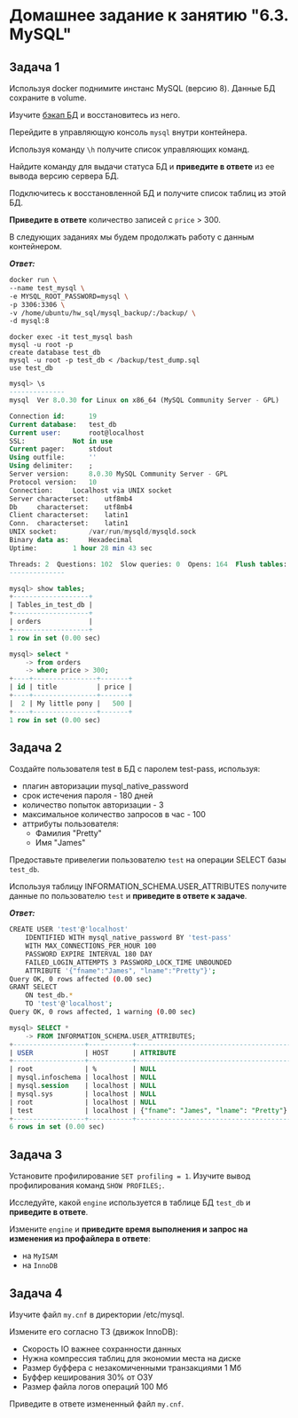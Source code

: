 # Домашнее задание к занятию "6.3. MySQL"

## Задача 1
Используя docker поднимите инстанс MySQL (версию 8). Данные БД сохраните в volume.

Изучите [бэкап БД](https://github.com/netology-code/virt-homeworks/tree/master/06-db-03-mysql/test_data) и восстановитесь из него.

Перейдите в управляющую консоль `mysql` внутри контейнера.

Используя команду `\h` получите список управляющих команд.

Найдите команду для выдачи статуса БД и **приведите в ответе** из ее вывода версию сервера БД.

Подключитесь к восстановленной БД и получите список таблиц из этой БД.

**Приведите в ответе** количество записей с `price` > 300.

В следующих заданиях мы будем продолжать работу с данным контейнером.

***Ответ:***

```bash
docker run \
--name test_mysql \
-e MYSQL_ROOT_PASSWORD=mysql \
-p 3306:3306 \
-v /home/ubuntu/hw_sql/mysql_backup/:/backup/ \
-d mysql:8
```

`docker exec -it test_mysql bash`<br>
`mysql -u root -p`<br>
`create database test_db`<br>
`mysql -u root -p test_db < /backup/test_dump.sql`<br>
`use test_db`

```sql
mysql> \s
--------------
mysql  Ver 8.0.30 for Linux on x86_64 (MySQL Community Server - GPL)

Connection id:		19
Current database:	test_db
Current user:		root@localhost
SSL:			Not in use
Current pager:		stdout
Using outfile:		''
Using delimiter:	;
Server version:		8.0.30 MySQL Community Server - GPL
Protocol version:	10
Connection:		Localhost via UNIX socket
Server characterset:	utf8mb4
Db     characterset:	utf8mb4
Client characterset:	latin1
Conn.  characterset:	latin1
UNIX socket:		/var/run/mysqld/mysqld.sock
Binary data as:		Hexadecimal
Uptime:			1 hour 28 min 43 sec

Threads: 2  Questions: 102  Slow queries: 0  Opens: 164  Flush tables: 3  Open tables: 82  Queries per second avg: 0.019
--------------
```

```sql
mysql> show tables;
+-------------------+
| Tables_in_test_db |
+-------------------+
| orders            |
+-------------------+
1 row in set (0.00 sec)
```

```sql
mysql> select *
    -> from orders
    -> where price > 300;
+----+----------------+-------+
| id | title          | price |
+----+----------------+-------+
|  2 | My little pony |   500 |
+----+----------------+-------+
1 row in set (0.00 sec)
```


## Задача 2

Создайте пользователя test в БД c паролем test-pass, используя:

+ плагин авторизации mysql_native_password
+ срок истечения пароля - 180 дней
+ количество попыток авторизации - 3
+ максимальное количество запросов в час - 100
+ аттрибуты пользователя:
  + Фамилия "Pretty"
  + Имя "James"

Предоставьте привелегии пользователю `test` на операции SELECT базы `test_db`.

Используя таблицу INFORMATION_SCHEMA.USER_ATTRIBUTES получите данные по пользователю `test` и **приведите в ответе к задаче**.

***Ответ:***

```bash
CREATE USER 'test'@'localhost'
	IDENTIFIED WITH mysql_native_password BY 'test-pass'
	WITH MAX_CONNECTIONS_PER_HOUR 100
	PASSWORD EXPIRE INTERVAL 180 DAY
	FAILED_LOGIN_ATTEMPTS 3 PASSWORD_LOCK_TIME UNBOUNDED
	ATTRIBUTE '{"fname":"James", "lname":"Pretty"}';
Query OK, 0 rows affected (0.00 sec)
GRANT SELECT 
	ON test_db.* 
	TO 'test'@'localhost';
Query OK, 0 rows affected, 1 warning (0.00 sec)
 ```
 
 
```sql
mysql> SELECT *
    -> FROM INFORMATION_SCHEMA.USER_ATTRIBUTES;
+------------------+-----------+---------------------------------------+
| USER             | HOST      | ATTRIBUTE                             |
+------------------+-----------+---------------------------------------+
| root             | %         | NULL                                  |
| mysql.infoschema | localhost | NULL                                  |
| mysql.session    | localhost | NULL                                  |
| mysql.sys        | localhost | NULL                                  |
| root             | localhost | NULL                                  |
| test             | localhost | {"fname": "James", "lname": "Pretty"} |
+------------------+-----------+---------------------------------------+
6 rows in set (0.00 sec)
```



## Задача 3

Установите профилирование `SET profiling = 1`. Изучите вывод профилирования команд `SHOW PROFILES;`.

Исследуйте, какой `engine` используется в таблице БД `test_db` и **приведите в ответе**.

Измените `engine` и **приведите время выполнения и запрос на изменения из профайлера в ответе**:

+ на `MyISAM`
+ на `InnoDB`




## Задача 4

Изучите файл `my.cnf` в директории /etc/mysql.

Измените его согласно ТЗ (движок InnoDB):

+ Скорость IO важнее сохранности данных
+ Нужна компрессия таблиц для экономии места на диске
+ Размер буффера с незакомиченными транзакциями 1 Мб
+ Буффер кеширования 30% от ОЗУ
+ Размер файла логов операций 100 Мб

Приведите в ответе измененный файл `my.cnf`.
















